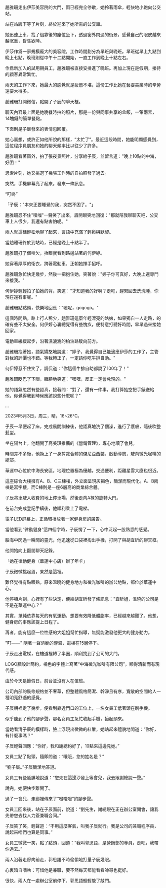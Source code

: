 趙雅珊走出伊莎美容院的大門，雨已經完全停歇，她拎著雨傘，輕快地小跑向公交站。

站在站牌下等了片刻，終於迎來了她所需的公交車。

她迅速上車，找了個靠後的座位坐下，透過窗外閃過的街景，感覺自己的眼皮越來越沉重，昏昏欲睡。

伊莎作爲一家規模龐大的美容院，工作時間劃分為早班與晚班。早班從早上九點到晚上七點，晚班則從中午十二點開始，一直工作到晚上十點左右。

作爲新加入的試用期員工，趙雅珊被直接安排進了晚班。再加上現在是假期，接待的顧客異常繁忙。

兩天的工作下來，她最大的感覺就是疲憊不堪，這份工作比她在藝姿美業時的辛勞還要大得多。

趙雅珊打開微信，點開了子辰的聊天框。

聊天內容最上面是她晚餐時拍的照片，那是一份與同事共享的盒飯，一葷兩素，14塊錢的簡單餐點。

下面則是子辰發來的表情包回覆。

她心裏想，或許正如他所說的那樣，“太忙了”。最近這段時間，她能明顯感覺到，這位程序員朋友和她的聊天頻率比以往少了許多。

趙雅珊看著窗外，拍了張夜景照片，分享給子辰，並留言道："晚上10點的中海，好困！"

思索片刻，她又挑選了幾張工作時的自拍照發了過去。

突然，手機屏幕亮了起來，發來一條訊息。

“叮咚”

「子辰："本來正要睡覺的我，突然不困了。"」

趙雅珊忍不住"噗嗤"一聲笑了出來，眉開眼笑地回復："那就陪我聊聊天吧，公交車上人很少，我還有點害怕呢。"

兩人就這樣輕松地聊了起來，言語中充滿了輕鬆與默契。

當趙雅珊終於到站時，已經是晚上十點半了。

趙雅珊打了個哈欠，抬眼就看到路邊站著的何伊婷。

她穿著厚厚的衛衣，跨著電動車，正朝她揮手招呼。

趙雅珊急忙快走幾步，然後一把抱住她，笑著說："婷子你可真好，大晚上還專門來接我。"

何伊婷輕輕拍了拍她的背，笑道："才知道我的好啊？走吧，趕緊回去洗洗睡，你現在還有事呢。"

趙雅珊點點頭，快樂地回應："嗯呢，gogogo。"

這個時間點，路上行人稀少，趙雅珊這麼年輕漂亮的姑娘，如果獨自一人走路，的確有些不太安全。何伊婷心裏總覺得有些愧疚，便特意打聽好時間，早早過來接她回家。

電動車緩緩起步，沿著濕漉漉的柏油路駛向前方。

趙雅珊抱著她，語氣嬌憨地說道："婷子，我覺得自己能適應伊莎的工作了，主管對我的評價也不錯。等我轉正了，一定請你吃牛排自助。"

何伊婷忍不住笑了，調侃道："你這個牛排自助都說了100年了！"

趙雅珊眨巴了下眼，腼腆地笑道："嘿嘿，反正一定會兌現的。"

她的語氣忽然有些認真，接著問："對了，還有一件事，我打算抽空把手錶送給他，你覺得我到時候應該說些什麼呢？"

...

2023年5月3日，周三，晴，16~26℃。

子辰一早便起了床，完成晨間訓練後，他認真地洗了個澡，進行了護膚，隨後吹整髮型。

坐在陽台上，他翻開了高美琪推薦的《營銷管理》，專心地讀了會兒。

時間差不多後，他換上了一身剪裁合體的傑尼亞西裝，啟動導航，駛向微光咖啡的總部。

華運中心位於中海長安區，地理位置極為優越，交通便利，距離星雲大廈也很近。

這座綜合大樓擁有A、B、C三棟樓，外立面呈現灰褐色，簡潔而現代化。A、B兩棟是寫字樓，而C棟則是一座6層高的商業綜合體。

子辰將車駛入收費的地上停車場，然後走向A棟的旋轉大門。

在前台完成登記手續後，他順利乘上了電梯。

電子LED屏幕上，正循環播放著一家健身房的廣告。

當他看到“律動健身”這四個字時，子辰愣了一下，心中泛起一股熟悉的感覺。

腦海中閃過一瞬間的靈光，他迅速從口袋裡掏出手機，打開了與胡宜盺的聊天框。

他開始向上翻閱聊天記錄。

「她在律動健身（華運中心店）辦了年卡」

子辰微微挑起眉，果然是這裡。

難怪覺得有點眼熟，原來溫曉的健身地方和微光咖啡的辦公地點，都位於華運中心。

他停頓片刻，心裡有了些決定，便給胡宜盺發了條訊息："宜盺姐，溫曉的公司是不是在華運中心？"

其實，單純依靠每天的有氧運動，想要有效降低體脂率，已經越來越難了。他想，健身房的事應該提上日程了。

再者，能有這麼一位性感的大姐姐幫忙指導，無疑能激發他更大的健身動力。

"叮——" 隨著一聲清脆的響聲，電梯在15層停下。

子辰走出電梯，在樓道裡轉了半圈，順利找到了公司的大門。

LOGO牆設計簡約，橘色的字體上寫著“中海微光咖啡有限公司”，顯得清新而有現代感。

由於今天是節假日，前台並沒有人在值班。

公司內部的裝修規格並不奢華，但整體風格簡潔、幹淨且有序，寬敞的空間給人一種明亮舒適的感覺。

子辰朝裡走了幾步，便看到靠近門口的工位上，一名女員工低著頭在刷手機。

似乎聽到了他的腳步聲，那名女員工急忙收起手機，抬起頭來。

當她看清子辰的模樣時，臉上浮現出微微的紅暈，她站起來禮貌地問道：“你好，有什麼事嗎？”

子辰輕聲回應：“你好，我和謝總約好了，10點來這邊見她。”

女員工點了點頭，隨即問道：“哦哦，您的姓名是？”

“劉子辰。”子辰簡潔地答道。

女員工有些腼腆地說道：“您先在這邊沙發上等會兒，我去跟謝總說一聲。”

說完，她便快步離開了。

過了一會兒，走廊裡傳來了“噔噔噔”的腳步聲。

女員工回來後，站在子辰面前，說道：“劉先生，謝總現在正在辦公室開會，讓我先帶您去找人力簽兼職合同。”

子辰笑了笑，輕聲道：“不用這麼客氣，叫我子辰就行。我是公司的兼職程序員，說起來咱們也算是同事。”

女員工微微一笑，點了點頭，回道：“我叫郭思語，是營銷部的專員，走吧，我帶你過去。”

兩人沿著走廊向前走，郭思語不時偷偷地打量子辰幾眼。

心裏暗自嘀咕：可惜他是兼職，要不然每天都能看看帥哥也挺好。

很快，兩人在一處辦公室前停下，郭思語輕輕敲了敲門。